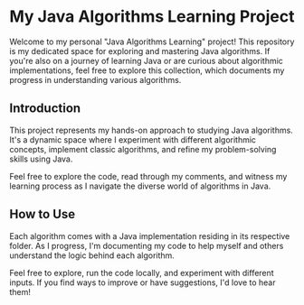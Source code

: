 # My Java Algorithms Learning Project

Welcome to my personal "Java Algorithms Learning" project! This repository is my dedicated space for exploring and mastering Java algorithms. If you're also on a journey of learning Java or are curious about algorithmic implementations, feel free to explore this collection, which documents my progress in understanding various algorithms.

## Introduction

This project represents my hands-on approach to studying Java algorithms. It's a dynamic space where I experiment with different algorithmic concepts, implement classic algorithms, and refine my problem-solving skills using Java.

Feel free to explore the code, read through my comments, and witness my learning process as I navigate the diverse world of algorithms in Java.

## How to Use

Each algorithm comes with a Java implementation residing in its respective folder. As I progress, I'm documenting my code to help myself and others understand the logic behind each algorithm.

Feel free to explore, run the code locally, and experiment with different inputs. If you find ways to improve or have suggestions, I'd love to hear them!
